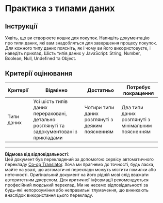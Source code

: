 <!--
CO_OP_TRANSLATOR_METADATA:
{
  "original_hash": "de0ec12c337394806425c7fd2f003b62",
  "translation_date": "2025-10-03T11:06:29+00:00",
  "source_file": "2-js-basics/1-data-types/assignment.md",
  "language_code": "uk"
}
-->
# Практика з типами даних

## Інструкції

Уявіть, що ви створюєте кошик для покупок. Напишіть документацію про типи даних, які вам знадобляться для завершення процесу покупок. Для кожного типу даних поясніть, як і чому ви його використовуєте, і наведіть приклад. Шість типів даних у JavaScript: String, Number, Boolean, Null, Undefined та Object.

## Критерії оцінювання

Критерії | Відмінно | Достатньо | Потребує покращення
--- | --- | --- | --- |
Типи даних | Усі шість типів даних перераховані, детально розглянуті та задокументовані з прикладами | Чотири типи даних розглянуті з деяким поясненням | Два типи даних розглянуті з мінімальним поясненням |

---

**Відмова від відповідальності**:  
Цей документ був перекладений за допомогою сервісу автоматичного перекладу [Co-op Translator](https://github.com/Azure/co-op-translator). Хоча ми прагнемо до точності, будь ласка, майте на увазі, що автоматичні переклади можуть містити помилки або неточності. Оригінальний документ на його рідній мові слід вважати авторитетним джерелом. Для критичної інформації рекомендується професійний людський переклад. Ми не несемо відповідальності за будь-які непорозуміння або неправильні тлумачення, що виникають внаслідок використання цього перекладу.